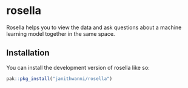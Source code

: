 
<!-- README.md is generated from README.Rmd. Please edit that file -->

# rosella

<!-- badges: start -->
<!-- badges: end -->

Rosella helps you to view the data and ask questions about a machine
learning model together in the same space.

## Installation

You can install the development version of rosella like so:

``` r
pak::pkg_install("janithwanni/rosella")
```
